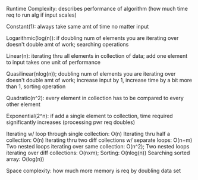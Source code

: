 Runtime Complexity: describes performance of algorithm (how much time req to run alg if input scales)

Constant(1): always take same amt of time no matter input

Logarithmic(log(n)): if doubling num of elements you are iterating over doesn't double amt of work; searching operations

Linear(n): iterating thru all elements in collection of data; add one element to input takes one unit of performance

Quasilinear(nlog(n)); doubling num of elements you are iterating over doesn't double amt of work; increase input by 1, increase time by a bit more than 1, sorting operation

Quadratic(n^2): every element in collection has to be compared to every other element

Exponential(2^n): if add a single element to collection, time required significantly increases (processing pwr req doubles)


Iterating w/ loop through single collection: O(n)
Iterating thru half a collection: O(n)
Iterating thru two diff collections w/ separate loops: O(n+m)
Two nested loops iterating over same collection: O(n^2);
Two nested loops iterating over diff collections: O(nxm);
Sorting: O(nlog(n))
Searching sorted array: O(log(n))


Space complexity: how much more memory is req by doubling data set
